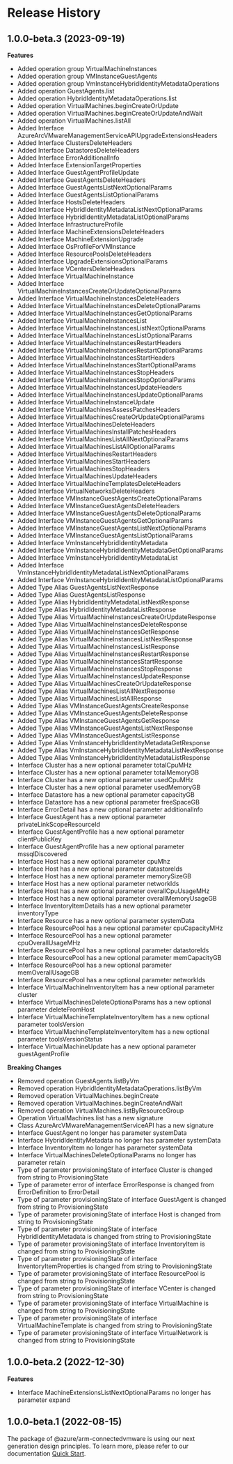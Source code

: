 # Release History
    
## 1.0.0-beta.3 (2023-09-19)
    
**Features**

  - Added operation group VirtualMachineInstances
  - Added operation group VMInstanceGuestAgents
  - Added operation group VmInstanceHybridIdentityMetadataOperations
  - Added operation GuestAgents.list
  - Added operation HybridIdentityMetadataOperations.list
  - Added operation VirtualMachines.beginCreateOrUpdate
  - Added operation VirtualMachines.beginCreateOrUpdateAndWait
  - Added operation VirtualMachines.listAll
  - Added Interface AzureArcVMwareManagementServiceAPIUpgradeExtensionsHeaders
  - Added Interface ClustersDeleteHeaders
  - Added Interface DatastoresDeleteHeaders
  - Added Interface ErrorAdditionalInfo
  - Added Interface ExtensionTargetProperties
  - Added Interface GuestAgentProfileUpdate
  - Added Interface GuestAgentsDeleteHeaders
  - Added Interface GuestAgentsListNextOptionalParams
  - Added Interface GuestAgentsListOptionalParams
  - Added Interface HostsDeleteHeaders
  - Added Interface HybridIdentityMetadataListNextOptionalParams
  - Added Interface HybridIdentityMetadataListOptionalParams
  - Added Interface InfrastructureProfile
  - Added Interface MachineExtensionsDeleteHeaders
  - Added Interface MachineExtensionUpgrade
  - Added Interface OsProfileForVMInstance
  - Added Interface ResourcePoolsDeleteHeaders
  - Added Interface UpgradeExtensionsOptionalParams
  - Added Interface VCentersDeleteHeaders
  - Added Interface VirtualMachineInstance
  - Added Interface VirtualMachineInstancesCreateOrUpdateOptionalParams
  - Added Interface VirtualMachineInstancesDeleteHeaders
  - Added Interface VirtualMachineInstancesDeleteOptionalParams
  - Added Interface VirtualMachineInstancesGetOptionalParams
  - Added Interface VirtualMachineInstancesList
  - Added Interface VirtualMachineInstancesListNextOptionalParams
  - Added Interface VirtualMachineInstancesListOptionalParams
  - Added Interface VirtualMachineInstancesRestartHeaders
  - Added Interface VirtualMachineInstancesRestartOptionalParams
  - Added Interface VirtualMachineInstancesStartHeaders
  - Added Interface VirtualMachineInstancesStartOptionalParams
  - Added Interface VirtualMachineInstancesStopHeaders
  - Added Interface VirtualMachineInstancesStopOptionalParams
  - Added Interface VirtualMachineInstancesUpdateHeaders
  - Added Interface VirtualMachineInstancesUpdateOptionalParams
  - Added Interface VirtualMachineInstanceUpdate
  - Added Interface VirtualMachinesAssessPatchesHeaders
  - Added Interface VirtualMachinesCreateOrUpdateOptionalParams
  - Added Interface VirtualMachinesDeleteHeaders
  - Added Interface VirtualMachinesInstallPatchesHeaders
  - Added Interface VirtualMachinesListAllNextOptionalParams
  - Added Interface VirtualMachinesListAllOptionalParams
  - Added Interface VirtualMachinesRestartHeaders
  - Added Interface VirtualMachinesStartHeaders
  - Added Interface VirtualMachinesStopHeaders
  - Added Interface VirtualMachinesUpdateHeaders
  - Added Interface VirtualMachineTemplatesDeleteHeaders
  - Added Interface VirtualNetworksDeleteHeaders
  - Added Interface VMInstanceGuestAgentsCreateOptionalParams
  - Added Interface VMInstanceGuestAgentsDeleteHeaders
  - Added Interface VMInstanceGuestAgentsDeleteOptionalParams
  - Added Interface VMInstanceGuestAgentsGetOptionalParams
  - Added Interface VMInstanceGuestAgentsListNextOptionalParams
  - Added Interface VMInstanceGuestAgentsListOptionalParams
  - Added Interface VmInstanceHybridIdentityMetadata
  - Added Interface VmInstanceHybridIdentityMetadataGetOptionalParams
  - Added Interface VmInstanceHybridIdentityMetadataList
  - Added Interface VmInstanceHybridIdentityMetadataListNextOptionalParams
  - Added Interface VmInstanceHybridIdentityMetadataListOptionalParams
  - Added Type Alias GuestAgentsListNextResponse
  - Added Type Alias GuestAgentsListResponse
  - Added Type Alias HybridIdentityMetadataListNextResponse
  - Added Type Alias HybridIdentityMetadataListResponse
  - Added Type Alias VirtualMachineInstancesCreateOrUpdateResponse
  - Added Type Alias VirtualMachineInstancesDeleteResponse
  - Added Type Alias VirtualMachineInstancesGetResponse
  - Added Type Alias VirtualMachineInstancesListNextResponse
  - Added Type Alias VirtualMachineInstancesListResponse
  - Added Type Alias VirtualMachineInstancesRestartResponse
  - Added Type Alias VirtualMachineInstancesStartResponse
  - Added Type Alias VirtualMachineInstancesStopResponse
  - Added Type Alias VirtualMachineInstancesUpdateResponse
  - Added Type Alias VirtualMachinesCreateOrUpdateResponse
  - Added Type Alias VirtualMachinesListAllNextResponse
  - Added Type Alias VirtualMachinesListAllResponse
  - Added Type Alias VMInstanceGuestAgentsCreateResponse
  - Added Type Alias VMInstanceGuestAgentsDeleteResponse
  - Added Type Alias VMInstanceGuestAgentsGetResponse
  - Added Type Alias VMInstanceGuestAgentsListNextResponse
  - Added Type Alias VMInstanceGuestAgentsListResponse
  - Added Type Alias VmInstanceHybridIdentityMetadataGetResponse
  - Added Type Alias VmInstanceHybridIdentityMetadataListNextResponse
  - Added Type Alias VmInstanceHybridIdentityMetadataListResponse
  - Interface Cluster has a new optional parameter totalCpuMHz
  - Interface Cluster has a new optional parameter totalMemoryGB
  - Interface Cluster has a new optional parameter usedCpuMHz
  - Interface Cluster has a new optional parameter usedMemoryGB
  - Interface Datastore has a new optional parameter capacityGB
  - Interface Datastore has a new optional parameter freeSpaceGB
  - Interface ErrorDetail has a new optional parameter additionalInfo
  - Interface GuestAgent has a new optional parameter privateLinkScopeResourceId
  - Interface GuestAgentProfile has a new optional parameter clientPublicKey
  - Interface GuestAgentProfile has a new optional parameter mssqlDiscovered
  - Interface Host has a new optional parameter cpuMhz
  - Interface Host has a new optional parameter datastoreIds
  - Interface Host has a new optional parameter memorySizeGB
  - Interface Host has a new optional parameter networkIds
  - Interface Host has a new optional parameter overallCpuUsageMHz
  - Interface Host has a new optional parameter overallMemoryUsageGB
  - Interface InventoryItemDetails has a new optional parameter inventoryType
  - Interface Resource has a new optional parameter systemData
  - Interface ResourcePool has a new optional parameter cpuCapacityMHz
  - Interface ResourcePool has a new optional parameter cpuOverallUsageMHz
  - Interface ResourcePool has a new optional parameter datastoreIds
  - Interface ResourcePool has a new optional parameter memCapacityGB
  - Interface ResourcePool has a new optional parameter memOverallUsageGB
  - Interface ResourcePool has a new optional parameter networkIds
  - Interface VirtualMachineInventoryItem has a new optional parameter cluster
  - Interface VirtualMachinesDeleteOptionalParams has a new optional parameter deleteFromHost
  - Interface VirtualMachineTemplateInventoryItem has a new optional parameter toolsVersion
  - Interface VirtualMachineTemplateInventoryItem has a new optional parameter toolsVersionStatus
  - Interface VirtualMachineUpdate has a new optional parameter guestAgentProfile

**Breaking Changes**

  - Removed operation GuestAgents.listByVm
  - Removed operation HybridIdentityMetadataOperations.listByVm
  - Removed operation VirtualMachines.beginCreate
  - Removed operation VirtualMachines.beginCreateAndWait
  - Removed operation VirtualMachines.listByResourceGroup
  - Operation VirtualMachines.list has a new signature
  - Class AzureArcVMwareManagementServiceAPI has a new signature
  - Interface GuestAgent no longer has parameter systemData
  - Interface HybridIdentityMetadata no longer has parameter systemData
  - Interface InventoryItem no longer has parameter systemData
  - Interface VirtualMachinesDeleteOptionalParams no longer has parameter retain
  - Type of parameter provisioningState of interface Cluster is changed from string to ProvisioningState
  - Type of parameter error of interface ErrorResponse is changed from ErrorDefinition to ErrorDetail
  - Type of parameter provisioningState of interface GuestAgent is changed from string to ProvisioningState
  - Type of parameter provisioningState of interface Host is changed from string to ProvisioningState
  - Type of parameter provisioningState of interface HybridIdentityMetadata is changed from string to ProvisioningState
  - Type of parameter provisioningState of interface InventoryItem is changed from string to ProvisioningState
  - Type of parameter provisioningState of interface InventoryItemProperties is changed from string to ProvisioningState
  - Type of parameter provisioningState of interface ResourcePool is changed from string to ProvisioningState
  - Type of parameter provisioningState of interface VCenter is changed from string to ProvisioningState
  - Type of parameter provisioningState of interface VirtualMachine is changed from string to ProvisioningState
  - Type of parameter provisioningState of interface VirtualMachineTemplate is changed from string to ProvisioningState
  - Type of parameter provisioningState of interface VirtualNetwork is changed from string to ProvisioningState
    
    
## 1.0.0-beta.2 (2022-12-30)
    
**Features**

  - Interface MachineExtensionsListNextOptionalParams no longer has parameter expand
    
    
## 1.0.0-beta.1 (2022-08-15)

The package of @azure/arm-connectedvmware is using our next generation design principles. To learn more, please refer to our documentation [Quick Start](https://aka.ms/js-track2-quickstart).
